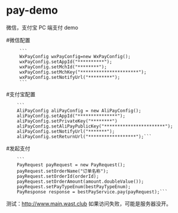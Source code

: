 # pay-demo
微信，支付宝 PC 端支付 demo


#微信配置 

         ```
         WxPayConfig wxPayConfig=new WxPayConfig();
         wxPayConfig.setAppId("**********");
         wxPayConfig.setMchId("********");
         wxPayConfig.setMchKey("**********************");
         wxPayConfig.setNotifyUrl("*********");
         ```
#支付宝配置

        ```
        AliPayConfig aliPayConfig = new AliPayConfig();
        aliPayConfig.setAppId("***************");
        aliPayConfig.setPrivateKey("********")
        aliPayConfig.setAliPayPublicKey("***********************");
        aliPayConfig.setNotifyUrl("*******");
        aliPayConfig.setReturnUrl("******************");```
        
 #发起支付
 
        ```
        PayRequest payRequest = new PayRequest();
        payRequest.setOrderName("订单名称");
        payRequest.setOrderId(orderId);
        payRequest.setOrderAmount(amount.doubleValue());
        payRequest.setPayTypeEnum(bestPayTypeEnum);
        PayResponse response = bestPayService.pay(payRequest);```
        
 测试：<http://www.main.wast.club> 如果访问失败，可能是服务器没开。
